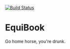 [![Build Status](https://secure.travis-ci.org/davout/equibook.png?branch=master)](http://travis-ci.org/davout/equibook)

# EquiBook

Go home horse, you're drunk.

